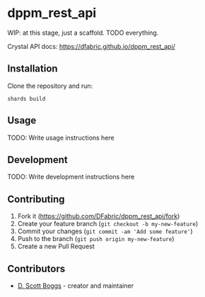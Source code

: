 # dppm_rest_api

WIP: at this stage, just a scaffold. TODO everything.

Crystal API docs: https://dfabric.github.io/dppm_rest_api/

## Installation

Clone the repository and run:

`shards build`

## Usage

TODO: Write usage instructions here

## Development

TODO: Write development instructions here

## Contributing

1. Fork it (<https://github.com/DFabric/dppm_rest_api/fork>)
2. Create your feature branch (`git checkout -b my-new-feature`)
3. Commit your changes (`git commit -am 'Add some feature'`)
4. Push to the branch (`git push origin my-new-feature`)
5. Create a new Pull Request

## Contributors

- [D. Scott Boggs](https://github.com/dscottboggs) - creator and maintainer
